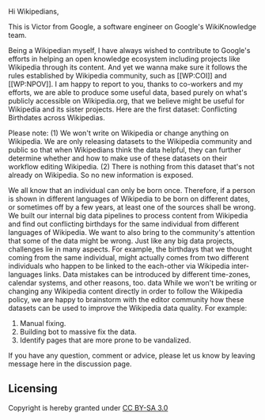 Hi Wikipedians, 

This is Victor from Google, a software engineer on Google's WikiKnowledge team. 

Being a Wikipedian myself, I have always wished to contribute to Google's efforts in helping an open knowledge ecosystem including projects like Wikipedia through its content. And yet we wanna make sure it follows the rules established by Wikipedia community, such as [[WP:COI]] and [[WP:NPOV]]. I am happy to report to you, thanks to co-workers and my efforts, we are able to produce some useful data, based purely on what's publicly accessible on Wikipedia.org, that we believe might be useful for Wikipedia and its sister projects. Here are the first dataset: Conflicting Birthdates across Wikipedias. 

Please note: (1) We won't write on Wikipedia or change anything on Wikipedia. We are only releasing datasets to the Wikipedia community and public so that when Wikipedians think the data helpful, they can further determine whether and how to make use of these datasets on their workflow editing Wikipedia. (2) There is nothing from this dataset that's not already on Wikipedia. So no new information is exposed. 

We all know that an individual can only be born once. Therefore, if a person is shown in different languages of Wikipedia to be born on different dates, or sometimes off by a few years, at least one of the sources shall be wrong. We built our internal big data pipelines to process content from Wikipedia and find out conflicting birthdays for the same individual from different languages of Wikipedia. We want to also bring to the community's attention that some of the data might be wrong. Just like any big data projects, challenges lie in many aspects. For example, the birthdays that we thought coming from the same individual, might actually comes from two different individuals who happen to be linked to the each-other via Wikipedia inter-languages links. Data mistakes can be introduced by different time-zones, calendar systems, and other reasons, too.
data
While we won't be writing or changing any Wikipedia content directly in order to follow the Wikipedia policy, we are happy to brainstorm with the editor community how these datasets can be used to improve the Wikipedia data quality. For example:

1. Manual fixing.
2. Building bot to massive fix the data.
3. Identify pages that are more prone to be vandalized.

If you have any question, comment or advice, please let us know by leaving message here in the discussion page.

## Licensing
Copyright is hereby granted under [CC BY-SA 3.0](https://creativecommons.org/licenses/by-sa/3.0/)
